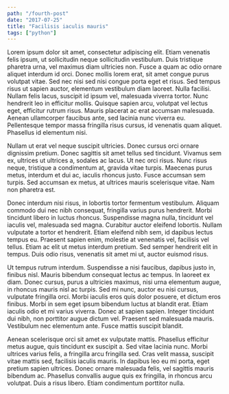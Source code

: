 ```yaml
---
path: "/fourth-post"
date: "2017-07-25"
title: "Facilisis iaculis mauris"
tags: ["python"]
---
```


Lorem ipsum dolor sit amet, consectetur adipiscing elit. Etiam venenatis felis ipsum, ut sollicitudin neque sollicitudin vestibulum. Duis tristique pharetra urna, vel maximus diam ultricies non. Fusce a quam ac odio ornare aliquet interdum id orci. Donec mollis lorem erat, sit amet congue purus volutpat vitae. Sed nec nisi sed nisi congue porta eget et risus. Sed tempus risus ut sapien auctor, elementum vestibulum diam laoreet. Nulla facilisi. Nullam felis lacus, suscipit id ipsum vel, malesuada viverra tortor. Nunc hendrerit leo in efficitur mollis. Quisque sapien arcu, volutpat vel lectus eget, efficitur rutrum risus. Mauris placerat ac erat accumsan malesuada. Aenean ullamcorper faucibus ante, sed lacinia nunc viverra eu. Pellentesque tempor massa fringilla risus cursus, id venenatis quam aliquet. Phasellus id elementum nisi.

Nullam ut erat vel neque suscipit ultricies. Donec cursus orci ornare dignissim pretium. Donec sagittis sit amet tellus sed tincidunt. Vivamus sem ex, ultrices ut ultrices a, sodales ac lacus. Ut nec orci risus. Nunc risus neque, tristique a condimentum at, gravida vitae turpis. Maecenas purus metus, interdum et dui ac, iaculis rhoncus justo. Fusce accumsan sem turpis. Sed accumsan ex metus, at ultrices mauris scelerisque vitae. Nam non pharetra est.

Donec interdum nisi risus, in lobortis tortor fermentum vestibulum. Aliquam commodo dui nec nibh consequat, fringilla varius purus hendrerit. Morbi tincidunt libero in luctus rhoncus. Suspendisse magna nulla, tincidunt vel iaculis vel, malesuada sed magna. Curabitur auctor eleifend lobortis. Nullam vulputate a tortor et hendrerit. Etiam eleifend nibh sem, id dapibus lectus tempus eu. Praesent sapien enim, molestie at venenatis vel, facilisis vel tellus. Etiam ac elit ut metus interdum pretium. Sed semper hendrerit elit in tempus. Duis odio risus, venenatis sit amet mi ut, auctor euismod risus.

Ut tempus rutrum interdum. Suspendisse a nisi faucibus, dapibus justo in, finibus nisl. Mauris bibendum consequat lectus ac tempus. In laoreet ex diam. Donec cursus, purus a ultricies maximus, nisi urna elementum augue, in rhoncus mauris nisl ac turpis. Sed mi nunc, auctor eu nisi cursus, vulputate fringilla orci. Morbi iaculis eros quis dolor posuere, et dictum eros finibus. Morbi in sem eget ipsum bibendum luctus at blandit erat. Etiam iaculis odio et mi varius viverra. Donec at sapien sapien. Integer tincidunt dui nibh, non porttitor augue dictum vel. Praesent sed malesuada mauris. Vestibulum nec elementum ante. Fusce mattis suscipit blandit.

Aenean scelerisque orci sit amet ex vulputate mattis. Phasellus efficitur metus augue, quis tincidunt ex suscipit a. Sed vitae lacinia nunc. Morbi ultrices varius felis, a fringilla arcu fringilla sed. Cras velit massa, suscipit vitae mattis sed, facilisis iaculis mauris. In dapibus leo eu mi porta, eget pretium sapien ultrices. Donec ornare malesuada felis, vel sagittis mauris bibendum ac. Phasellus convallis augue quis ex fringilla, in rhoncus arcu volutpat. Duis a risus libero. Etiam condimentum porttitor nulla.
